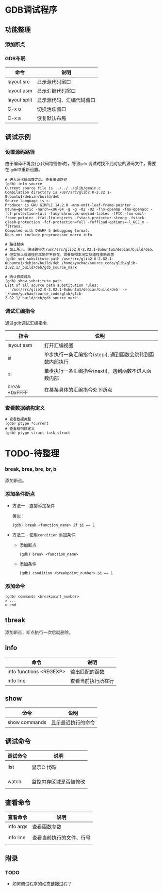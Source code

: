 # GDB调试程序

## 功能整理

### 添加断点

### GDB布局

| 命令         | 说明                     |
|--------------|--------------------------|
| layout src   | 显示源代码窗口           |
| layout asm   | 显示汇编代码窗口         |
| layout split | 显示源代码、汇编代码窗口 |
| C-x o        | 切换活跃窗口             |
| C-x a        | 恢复默认布局             |



## 调试示例

### 设置源码路径

由于编译环境变化(代码路径修改)，导致`gdb` 调试时找不到对应的源码文件，需要在
`gdb`中重新设置。

```gdb
# 进入源代码函数之后，查看编译路径
(gdb) info source
Current source file is ../../../glib/gmain.c
Compilation directory is /usr/src/glib2.0-2.82.1-0ubuntu1/debian/build/deb
Source language is c.
Producer is GNU GIMPLE 14.2.0 -mno-omit-leaf-frame-pointer -mtune=generic -march=x86-64 -g -g -O2 -O2 -fno-openmp -fno-openacc -fcf-protection=full -fasynchronous-unwind-tables -fPIC -fno-omit-frame-pointer -ffat-lto-objects -fstack-protector-strong -fstack-clash-protection -fcf-protection=full -foffload-options=-l_GCC_m -fltrans.
Compiled with DWARF 5 debugging format.
Does not include preprocessor macro info.

# 路径替换
# 如上所示，编译路径为/usr/src/glib2.0-2.82.1-0ubuntu1/debian/build/deb，
# 但实际上该路径在本地并不存在，需要依照本地实际路径重新设置
(gdb) set substitute-path /usr/src/glib2.0-2.82.1-0ubuntu1/debian/build/deb /home/yuchao/source_code/glib/glib-2.82.1/_build/deb/gdb_source_mark

# 确认修改成功
(gdb) show substitute-path
List of all source path substitution rules:
  `/usr/src/glib2.0-2.82.1-0ubuntu1/debian/build/deb' -> `/home/yuchao/source_code/glib/glib-2.82.1/_build/deb/gdb_source_mark'.
```

### 调试汇编指令

通过gdb调试汇编指令.

| 指令          | 说明                                                      |
|---------------|-----------------------------------------------------------|
| layout asm    | 打开汇编视图                                              |
| si            | 单步执行一条汇编指令(stepi), 遇到函数会跳转到函数内部执行 |
| ni            | 单步执行一条汇编指令(nexti)，遇到函数不进入函数内部       |
| break *0xFFFF | 在某条具体的汇编指令处下断点                              |

### 查看数据结构定义

```gdb
# 查看数据类型
(gdb) ptype *current
# 查看结构体定义
(gdb) ptype struct task_struct
```




# TODO-待整理

### break, brea, bre, br, b

添加断点。

### 添加条件断点

* 方法一 - 直接添加条件

  类似：

  ```gdb
  (gdb) break <function_name> if $i == 1
  ```

* 方法二 - 使用`condition` 添加条件

  * 添加断点

    ```gdb
    (gdb) break <function_name>
    ```

  * 添加条件

    ```gdb
    (gdb) condition <breakpoint_number> $i == 1
    ```

### 添加命令

```gdb
(gdb) commands <breakpoint_number>
> ...
> end
```



## tbreak

添加断点，断点执行一次后就删除。



## info

| 命令                      | 说明               |
| ------------------------- | ------------------ |
| info functions \<REGEXP\> | 输出匹配的函数     |
| info line                 | 查看当前执行所在行 |





## show

| 命令          | 说明               |
| ------------- | ------------------ |
| show commands | 显示最近执行的命令 |







## 调试命令

| 调试命令 | 说明                   |
| -------- | ---------------------- |
|          |                        |
| list     | 显示C 代码             |
|          |                        |
|          |                        |
|          |                        |
| watch    | 监控内存区域是否被修改 |
|          |                        |



## 查看命令

| 查看命令  | 说明                     |
| --------- | ------------------------ |
| info args | 查看函数参数             |
|           |                          |
| info line | 查看当前执行的文件、行号 |
|           |                          |

















## 附录

### TODO

* 如何调试程序的动态链接过程？



